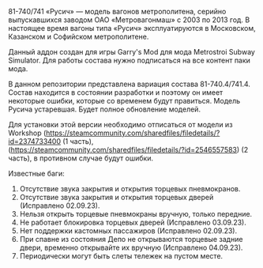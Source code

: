 81-740/741 «Русич» — модель вагонов метрополитена, серийно выпускавшихся заводом ОАО «Метровагонмаш» с 2003 по 2013 год. В настоящее время вагоны типа «Русич» эксплуатируются в Московском, Казанском и Софийском метрополитене.

Данный аддон создан для игры Garry's Mod для мода Metrostroi Subway Simulator. Для работы состава нужно подписаться на все контент паки мода.

В данном репозитории представлена вариация состава 81-740.4/741.4. Состав находится в состоянии разработки и поэтому он имеет некоторые ошибки, которые со временем будут правиться. Модель Русича устаревшая.
Будет полное обновление моделей. 

Для установки этой версии необходимо отписаться от модели из Workshop (https://steamcommunity.com/sharedfiles/filedetails/?id=2374733400 (1 часть),(https://steamcommunity.com/sharedfiles/filedetails/?id=2546557583) (2 часть),
в противном случае будут ошибки.

Известные баги: 

1) Отсутствие звука закрытия и открытия торцевых пневмокранов.
2) Отсутствие звука закрытия и открытия торцевых дверей (Исправлено 02.09.23).
3) Нельзя открыть торцевые пневмокраны вручную, только передние.
4) Не работает блокировка торцевых дверей (Исправлено 03.09.23).
5) Нет поддержки кастомных пассажиров (Исправлено 02.09.23).
6) При спавне из состояния Депо не открываются торцевые задние двери, временно открывайте их вручную  (Исправлено 04.09.23).
7) Периодически могут быть слеты тележек на пустом месте.
